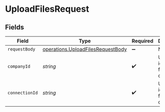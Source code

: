 # UploadFilesRequest


## Fields

| Field                                                                                         | Type                                                                                          | Required                                                                                      | Description                                                                                   | Example                                                                                       |
| --------------------------------------------------------------------------------------------- | --------------------------------------------------------------------------------------------- | --------------------------------------------------------------------------------------------- | --------------------------------------------------------------------------------------------- | --------------------------------------------------------------------------------------------- |
| `requestBody`                                                                                 | [operations.UploadFilesRequestBody](../../../sdk/models/operations/uploadfilesrequestbody.md) | :heavy_minus_sign:                                                                            | N/A                                                                                           |                                                                                               |
| `companyId`                                                                                   | *string*                                                                                      | :heavy_check_mark:                                                                            | Unique identifier for a company.                                                              | 8a210b68-6988-11ed-a1eb-0242ac120002                                                          |
| `connectionId`                                                                                | *string*                                                                                      | :heavy_check_mark:                                                                            | Unique identifier for a connection.                                                           | 2e9d2c44-f675-40ba-8049-353bfcb5e171                                                          |